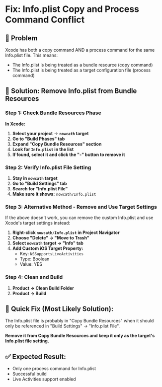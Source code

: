 # Fix: Info.plist Copy and Process Command Conflict

## 🔴 Problem
Xcode has both a copy command AND a process command for the same Info.plist file. This means:
- The Info.plist is being treated as a bundle resource (copy command)
- The Info.plist is being treated as a target configuration file (process command)

## 🔧 Solution: Remove Info.plist from Bundle Resources

### Step 1: Check Bundle Resources Phase

**In Xcode:**

1. **Select your project** → **`nowcath` target**
2. **Go to "Build Phases" tab**
3. **Expand "Copy Bundle Resources" section**
4. **Look for `Info.plist` in the list**
5. **If found, select it and click the "-" button to remove it**

### Step 2: Verify Info.plist File Setting

1. **Stay in `nowcath` target**
2. **Go to "Build Settings" tab**
3. **Search for "Info.plist File"**
4. **Make sure it shows:** `nowcath/Info.plist`

### Step 3: Alternative Method - Remove and Use Target Settings

If the above doesn't work, you can remove the custom Info.plist and use Xcode's target settings instead:

1. **Right-click `nowcath/Info.plist` in Project Navigator**
2. **Choose "Delete" → "Move to Trash"**
3. **Select `nowcath` target → "Info" tab**
4. **Add Custom iOS Target Property:**
   - Key: `NSSupportsLiveActivities`
   - Type: Boolean
   - Value: YES

### Step 4: Clean and Build

1. **Product → Clean Build Folder**
2. **Product → Build**

## 🎯 Quick Fix (Most Likely Solution):

The Info.plist file is probably in "Copy Bundle Resources" when it should only be referenced in "Build Settings" → "Info.plist File".

**Remove it from Copy Bundle Resources and keep it only as the target's Info.plist file setting.**

## ✅ Expected Result:
- Only one process command for Info.plist
- Successful build
- Live Activities support enabled